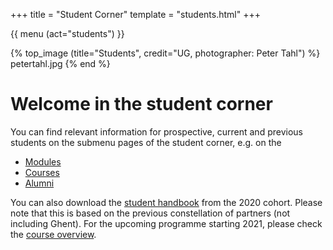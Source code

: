 +++
title = "Student Corner"
template = "students.html"
+++

{{ menu (act="students") }} 

{% top_image (title="Students", credit="UG, photographer: Peter Tahl") %}
	petertahl.jpg
{% end %}


<div class="container">

# Welcome in the student corner

You can find relevant information for prospective, current and previous students on the submenu pages of the student corner, e.g. on the

- [Modules](/students/modules)
- [Courses](/students/courses)
- [Alumni](/students/alumni)

You can also download the [student handbook](/files/handbook2020.pdf) from the 2020 cohort. Please note that this is based on the previous constellation of partners (not including Ghent). For the upcoming programme starting 2021, please check the [course overview](/students/courses).


</div>